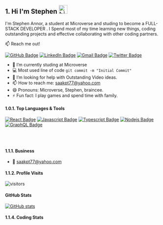 ## 1. Hi I'm Stephen <img src="https://user-images.githubusercontent.com/1303154/88677602-1635ba80-d120-11ea-84d8-d263ba5fc3c0.gif" width="28px" alt="hi">

I'm Stephen Annor, a student at Microverse and studing to become a FULL-STACK DEVELOPER . I Spend most of my time learning new things, coding outstanding projects and effective collaborating with other coding partners.


:mailbox: Reach me out!

[![GitHub Badge](https://img.shields.io/badge/-braincee-white?logo=GitHub&logoColor=181717&style=plastic)](https://github.com/braincee)
[![LinkedIn Badge](https://img.shields.io/badge/-stephen-white?logo=LinkedIn&logoColor=0A66C2&style=plastic)](https://www.linkedin.com/in/kwesi-appiah-1387801a1/)
[![Gmail Badge](https://img.shields.io/badge/-saakpt77@yahoo.com-white?logo=Gmail&logoColor=EA4335&style=plastic)](mailto:saakpt77@yahoo.com)
[![Twitter Badge](https://img.shields.io/badge/-@annor0543-1ca0f1?style=flat&labelColor=1ca0f1&logo=twitter&logoColor=white&link=https://twitter.com/annor0543)](https://twitter.com/annor0543)


<!-- TODO: Add last video link -->

- 🔭 I’m currently studing at Microverse
- :computer: Most used line of code `git commit -m "Initial Commit"`
- 🤔 I’m looking for help with Outstanding Video ideas.
- 📫 How to reach me: saakpt77@yahoo.com
- 😄 Pronouns: Microverse, Stephen, braincee.
- ⚡ Fun fact: I play games and spend time with family.

#### 1.0.1. Top Languages & Tools

<!-- TODO: Make technologies links takes you to repositories -->

[![React Badge](https://img.shields.io/badge/-React-61DBFB?style=for-the-badge&labelColor=black&logo=react&logoColor=61DBFB)](#) [![Javascript Badge](https://img.shields.io/badge/-Javascript-F0DB4F?style=for-the-badge&labelColor=black&logo=javascript&logoColor=F0DB4F)](#) [![Typescript Badge](https://img.shields.io/badge/-Typescript-007acc?style=for-the-badge&labelColor=black&logo=typescript&logoColor=007acc)](#) [![Nodejs Badge](https://img.shields.io/badge/-Nodejs-3C873A?style=for-the-badge&labelColor=black&logo=node.js&logoColor=3C873A)](#) [![GraphQL Badge](https://img.shields.io/badge/-GraphQl-e535ab?style=for-the-badge&labelColor=black&logo=node.js&logoColor=e535ab)](#)

<br />
<br />

#### 1.1.1. Business
- :email: saakpt77@yahoo.com


#### 1.1.2. Profile Visits 

![visitors](https://visitor-badge.glitch.me/badge?page_id=braincee.braincee)

#### GitHub Stats

[![GitHub stats](https://github-readme-stats.vercel.app/api?username=braincee&theme=dracula&show_icon=true)](https://github.com/braincee/github-readme-stats)

#### 1.1.4. Coding Stats

<!--START_SECTION:waka-->

<!--END_SECTION:waka-->



